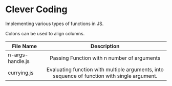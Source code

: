 # Clever Coding

Implementing various types of functions in JS.

Colons can be used to align columns.

| File Name                | Description                                 |
| ------------------------ |:-------------------------------------------:|
| n-args-handle.js         | Passing Function with n number of arguments |
| currying.js              | Evaluating function with multiple arguments, into sequence of function with single argument.      |
